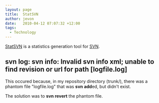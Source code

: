 ```yaml
---
layout: page
title:  StatSVN
author: jevon
date:   2010-04-12 07:07:32 +12:00
tags:
  - Technology
---
```


[StatSVN](StatSVN.md) is a statistics generation tool for [SVN](SVN.md).

## svn log: svn info: Invalid svn info xml; unable to find revision or url for path [logfile.log]
This occured because, in my repository directory (trunk/), there was a phantom file "logfile.log" that was **svn add**ed, but didn't exist.

The solution was to **svn revert** the phantom file.

